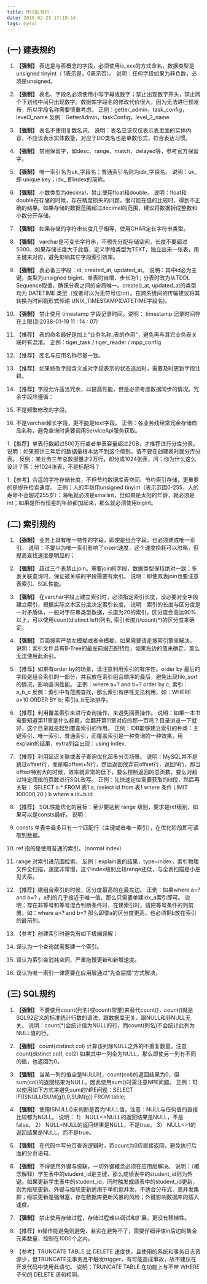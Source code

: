 ```yaml
---
title: MYSQL规约
date: 2019-02-25 17:19:14
tags: mysql
---
```


##  (一) 建表规约
1. **【强制】** 表达是与否概念的字段，必须使用is_xxx的方式命名，数据类型是unsigned tinyint（ 1表示是，0表示否）。 说明：任何字段如果为非负数，必须是unsigned。

1. **【强制】** 表名、字段名必须使用小写字母或数字；禁止出现数字开头，禁止两个下划线中间只出现数字。数据库字段名的修改代价很大，因为无法进行预发布，所以字段名称需要慎重考虑。 正例：getter_admin，task_config，level3_name 反例：GetterAdmin，taskConfig，level_3_name

1. **【强制】** 表名不使用复数名词。 说明：表名应该仅仅表示表里面的实体内容，不应该表示实体数量，对应于DO类名也是单数形式，符合表达习惯。

1. **【强制】** 禁用保留字，如desc、range、match、delayed等，参考官方保留字。

1. **【强制】** 唯一索引名为uk_字段名；普通索引名则为idx_字段名。 说明：uk_ 即 unique key；idx_ 即index的简称。

1. **【强制】** 小数类型为decimal，禁止使用float和double。 说明：float和double在存储的时候，存在精度损失的问题，很可能在值的比较时，得到不正确的结果。如果存储的数据范围超过decimal的范围，建议将数据拆成整数和小数分开存储。

1. **【强制】** 如果存储的字符串长度几乎相等，使用CHAR定长字符串类型。

1. **【强制】** varchar是可变长字符串，不预先分配存储空间，长度不要超过5000，如果存储长度大于此值，定义字段类型为TEXT，独立出来一张表，用主键来对应，避免影响其它字段索引效率。

1. **【强制】** 表必备三字段：id, created_at, updated_at。 说明：其中id必为主键，类型为unsigned bigint、单表时自增、步长为1；分表时改为从TDDL Sequence取值，确保分表之间的全局唯一。created_at, updated_at的类型均为 DATETIME 类型（或者可以为无符号位int）。在跨系统间的传输建议将其转换为时间戳形式传递 UNIX_TIMESTAMP(DATETIME字段名)。

1. **【强制】** 禁止使用 timestamp 字段记录时间。说明： timestamp 记录时间存在上限(到2038-01-19 11 : 14 : 07)  

1. 【推荐】 表的命名最好是加上“业务名称_表的作用”，避免再与其它业务表关联时有混淆。 正例：tiger_task / tiger_reader / mpp_config

1. 【推荐】 库名与应用名称尽量一致。

1. 【推荐】 如果修改字段含义或对字段表示的状态追加时，需要及时更新字段注释。

1. 【推荐】字段允许适当冗余，以提高性能，但是必须考虑数据同步的情况。冗余字段应遵循：
  1. 不是频繁修改的字段。
  1. 不是varchar超长字段，更不能是text字段。 正例：各业务线经常冗余存储商品名称，避免查询时需要调用ServiceApi服务获取。

1.【推荐】单表行数超过500万行或者单表容量超过2GB，才推荐进行分库分表。 说明：如果预计三年后的数据量根本达不到这个级别，请不要在创建表时就分库分表。 反例：某业务三年总数据量才2万行，却分成1024张表，问：你为什么这么设计？答：分1024张表，不是标配吗？

1.【参考】合适的字符存储长度，不但节约数据库表空间、节约索引存储，更重要的是提升检索速度。 正例：人的年龄用unsigned tinyint（表示范围0-255，人的寿命不会超过255岁）；海龟就必须是smallint，但如果是太阳的年龄，就必须是int；如果是所有恒星的年龄都加起来，那么就必须使用bigint。


## (二) 索引规约
1. **【强制】** 业务上具有唯一特性的字段，即使是组合字段，也必须建成唯一索引。 说明：不要以为唯一索引影响了insert速度，这个速度损耗可以忽略，但提高查找速度是明显的；

1. **【强制】** 超过三个表禁止join。需要join的字段，数据类型保持绝对一致；多表关联查询时，保证被关联的字段需要有索引。 说明：即使双表join也要注意表索引、SQL性能。

1. **【强制】** 在varchar字段上建立索引时，必须指定索引长度，没必要对全字段建立索引，根据实际文本区分度决定索引长度。 说明：索引的长度与区分度是一对矛盾体，一般对字符串类型数据，长度为20的索引，区分度会高达90%以上，可以使用count(distinct left(列名, 索引长度))/count(*)的区分度来确定。

1. **【强制】** 页面搜索严禁左模糊或者全模糊，如果需要请走搜索引擎来解决。 说明：索引文件具有B-Tree的最左前缀匹配特性，如果左边的值未确定，那么无法使用此索引。

1. 【推荐】如果有order by的场景，请注意利用索引的有序性。order by 最后的字段是组合索引的一部分，并且放在索引组合顺序的最后，避免出现file_sort的情况，影响查询性能。 正例：where a=? and b=? order by c; 索引：a_b_c 反例：索引中有范围查找，那么索引有序性无法利用，如：WHERE a>10 ORDER BY b; 索引a_b无法排序。

1. 【推荐】利用覆盖索引来进行查询操作，来避免回表操作。 说明：如果一本书需要知道第11章是什么标题，会翻开第11章对应的那一页吗？目录浏览一下就好，这个目录就是起到覆盖索引的作用。 正例：IDB能够建立索引的种类：主键索引、唯一索引、普通索引，而覆盖索引是一种查询的一种效果，用explain的结果，extra列会出现：using index.

1. 【推荐】利用延迟关联或者子查询优化超多分页场景。 说明：MySQL并不是跳过offset行，而是取offset+N行，然后返回放弃前offset行，返回N行，那当offset特别大的时候，效率就非常的低下，要么控制返回的总页数，要么对超过特定阈值的页数进行SQL改写。 正例：先快速定位需要获取的id段，然后再关联： SELECT a.* FROM 表1 a, (select id from 表1 where 条件 LIMIT 100000,20 ) b where a.id=b.id

1. 【推荐】 SQL性能优化的目标：至少要达到 range 级别，要求是ref级别，如果可以是consts最好。 说明：
  1. consts 单表中最多只有一个匹配行（主键或者唯一索引），在优化阶段即可读取到数据。
  1. ref 指的是使用普通的索引。（normal index）
  1. range 对索引进范围检索。 反例：explain表的结果，type=index，索引物理文件全扫描，速度非常慢，这个index级别比较range还低，与全表扫描是小巫见大巫。

1. 【推荐】建组合索引的时候，区分度最高的在最左边。 正例：如果where a=? and b=? ，a列的几乎接近于唯一值，那么只需要单建idx_a索引即可。
说明：存在非等号和等号混合判断条件时，在建索引时，请把等号条件的列前置。如：where a>? and b=? 那么即使a的区分度更高，也必须把b放在索引的最前列。

1. 【参考】创建索引时避免有如下极端误解：
  1. 误认为一个查询就需要建一个索引。
  2. 误认为索引会消耗空间、严重拖慢更新和新增速度。
  3. 误认为唯一索引一律需要在应用层通过“先查后插”方式解决。



## (三) SQL规约


1. **【强制】** 不要使用count(列名)或count(常量)来替代count(*)，count(*)就是SQL92定义的标准统计行数的语法，跟数据库无关，跟NULL和非NULL无关。 说明：count(*)会统计值为NULL的行，而count(列名)不会统计此列为NULL值的行。

1. **【强制】** count(distinct col) 计算该列除NULL之外的不重复数量。注意 count(distinct col1, col2) 如果其中一列全为NULL，那么即使另一列有不同的值，也返回为0。

1. **【强制】** 当某一列的值全是NULL时，count(col)的返回结果为0，但sum(col)的返回结果为NULL，因此使用sum()时需注意NPE问题。 正例：可以使用如下方式来避免sum的NPE问题：SELECT IF(ISNULL(SUM(g)),0,SUM(g)) FROM table;

1. **【强制】** 使用ISNULL()来判断是否为NULL值。注意：NULL与任何值的直接比较都为NULL。 说明：
  1） NULL<>NULL的返回结果是NULL，不是false。
  2） NULL=NULL的返回结果是NULL，不是true。
  3） NULL<>1的返回结果是NULL，而不是true。

1. **【强制】** 在代码中写分页查询逻辑时，若count为0应直接返回，避免执行后面的分页语句。

1. **【强制】** 不得使用外键与级联，一切外键概念必须在应用层解决。 说明：（概念解释）学生表中的student_id是主键，那么成绩表中的student_id则为外键。如果更新学生表中的student_id，同时触发成绩表中的student_id更新，则为级联更新。外键与级联更新适用于单机低并发，不适合分布式、高并发集群；级联更新是强阻塞，存在数据库更新风暴的风险；外键影响数据库的插入速度。

1. **【强制】** 禁止使用存储过程，存储过程难以调试和扩展，更没有移植性。

1. 【推荐】in操作能避免则避免，若实在避免不了，需要仔细评估in后边的集合元素数量，控制在1000个之内。

1. 【参考】TRUNCATE TABLE 比 DELETE 速度快，且使用的系统和事务日志资源少，但TRUNCATE无事务且不触发trigger，有可能造成事故，故不建议在开发代码中使用此语句。 说明：TRUNCATE TABLE 在功能上与不带 WHERE 子句的 DELETE 语句相同。